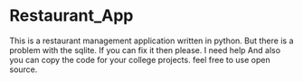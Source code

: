 # Restaurant_App
This is a restaurant management application written in python. But there is a problem with the sqlite. If you can fix it  then please. I need help
And also you can copy the code for your college projects.
feel free to use open source.
